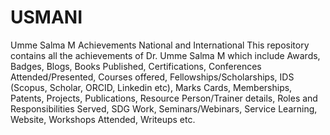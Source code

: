 # USMANI
Umme Salma M Achievements National and International
This repository contains all the achievements of Dr. Umme Salma M which include
Awards,
Badges,
Blogs,
Books Published,
Certifications,
Conferences Attended/Presented,
Courses offered,
Fellowships/Scholarships,
IDS (Scopus, Scholar, ORCID, Linkedin etc),
Marks Cards,
Memberships,
Patents,
Projects,
Publications,
Resource Person/Trainer details,
Roles and Responsibilities Served,
SDG Work,
Seminars/Webinars,
Service Learning,
Website,
Workshops Attended,
Writeups etc.
